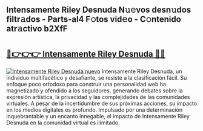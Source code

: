 ## Intensamente Riley Desnuda N𝚞𝚎vos desn𝚞dos filtr𝚊dos - Parts-al4 F𝚘tos vid𝚎o - C𝚘ntenido atr𝚊ctivo b2XfF

# <h2><a href="http://mb2sg8l.tromn.icu/?c=Intensamente+Riley+Desnuda">🔗👉👉👉 Intensamente Riley Desnuda 🔗🔗</a></h2>

[![Intensamente Riley Desnuda nuevo](https://i.imgur.com/pEAQMta.gif)](http://mb2sg8l.tromn.icu/?c=Intensamente+Riley+Desnuda)
Intensamente Riley Desnuda, un individuo multifacético y desafiante, se resiste a la clasificación fácil. Su enfoque poco ortodoxo para construir una personalidad web ha magnetizado y ofendido a los seguidores, generando debates sobre la expresión artística, la privacidad y las complejidades de las comunidades virtuales. A pesar de la incertidumbre de sus próximas acciones, su impacto en los medios digitales es profundo. Impulsado por una determinación inquebrantable y un encanto innegable, el impacto de Intensamente Riley Desnuda en la comunidad virtual es ilimitado.
